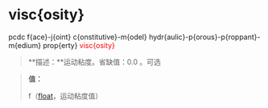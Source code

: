 # visc{osity}
pcdc f{ace}-j{oint} c{onstitutive}-m{odel} hydr{aulic}-p{orous}-p{roppant}-m{edium} prop{erty} <span style='color: red;'>visc{osity}</span>
> **描述：**运动粘度。省缺值：0.0
。可选

> 
> **值：**
> 
> f（[float](数据类型/float/)，运动粘度值）

